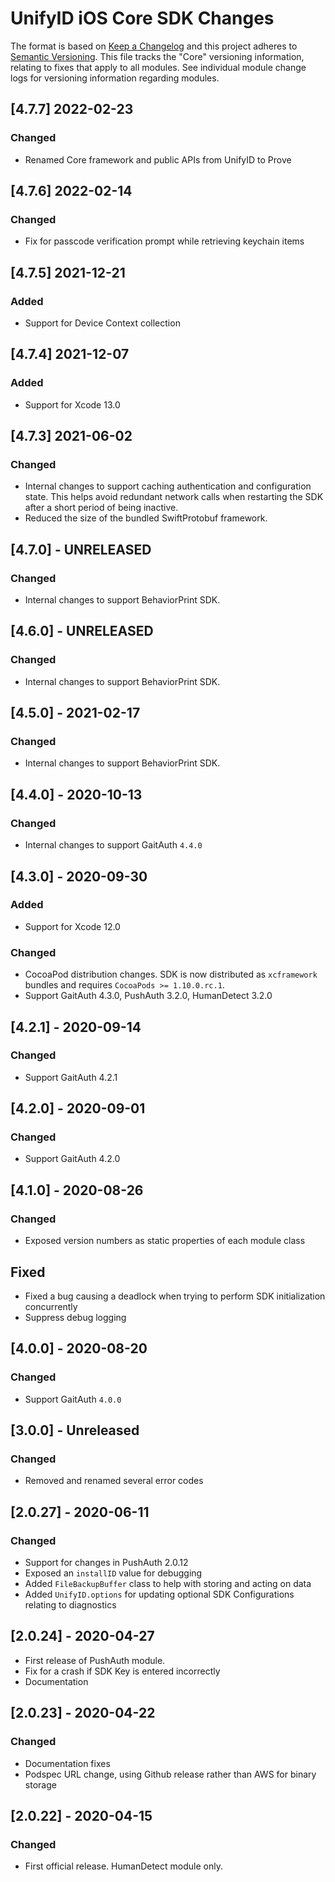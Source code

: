 # UnifyID iOS Core SDK Changes

The format is based on [Keep a Changelog](https://keepachangelog.com/en/1.0.0/)
and this project adheres to [Semantic Versioning](https://semver.org/spec/v2.0.0.html).
This file tracks the "Core" versioning information, relating to fixes that apply to all modules.
See individual module change logs for versioning information regarding modules.

## [4.7.7] 2022-02-23

### Changed

- Renamed Core framework and public APIs from UnifyID to Prove


## [4.7.6] 2022-02-14

### Changed

- Fix for passcode verification prompt while retrieving keychain items

## [4.7.5] 2021-12-21

### Added

- Support for Device Context collection

## [4.7.4] 2021-12-07

### Added

- Support for Xcode 13.0

## [4.7.3] 2021-06-02

### Changed

- Internal changes to support caching authentication and configuration state.
  This helps avoid redundant network calls when restarting the SDK after
  a short period of being inactive.
- Reduced the size of the bundled SwiftProtobuf framework.

## [4.7.0] - UNRELEASED

### Changed

- Internal changes to support BehaviorPrint SDK.

## [4.6.0] - UNRELEASED

### Changed

- Internal changes to support BehaviorPrint SDK.

## [4.5.0] - 2021-02-17

### Changed

- Internal changes to support BehaviorPrint SDK.

## [4.4.0] - 2020-10-13

### Changed

- Internal changes to support GaitAuth `4.4.0`

## [4.3.0] - 2020-09-30

### Added

- Support for Xcode 12.0

### Changed

- CocoaPod distribution changes. SDK is now distributed as
  `xcframework` bundles and requires `CocoaPods >= 1.10.0.rc.1`.
- Support GaitAuth 4.3.0, PushAuth 3.2.0, HumanDetect 3.2.0

## [4.2.1] - 2020-09-14

### Changed

- Support GaitAuth 4.2.1

## [4.2.0] - 2020-09-01

### Changed

- Support GaitAuth 4.2.0

## [4.1.0] - 2020-08-26

### Changed

- Exposed version numbers as static properties of each module class

## Fixed

- Fixed a bug causing a deadlock when trying to perform SDK initialization concurrently
- Suppress debug logging

## [4.0.0] - 2020-08-20

### Changed

- Support GaitAuth `4.0.0`

## [3.0.0] - Unreleased

### Changed

- Removed and renamed several error codes

## [2.0.27] - 2020-06-11

### Changed

- Support for changes in PushAuth 2.0.12
- Exposed an `installID` value for debugging
- Added `FileBackupBuffer` class to help with storing and acting on data
- Added `UnifyID.options` for updating optional SDK Configurations relating to diagnostics

## [2.0.24] - 2020-04-27

- First release of PushAuth module.
- Fix for a crash if SDK Key is entered incorrectly
- Documentation

## [2.0.23] - 2020-04-22

### Changed

- Documentation fixes
- Podspec URL change, using Github release rather than AWS for binary storage

## [2.0.22] - 2020-04-15

### Changed

- First official release.  HumanDetect module only.
